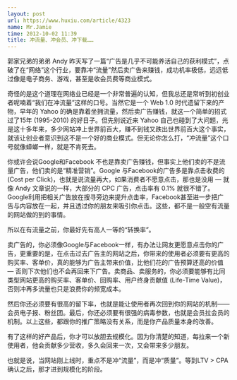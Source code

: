 ```yaml
---
layout: post
url: https://www.huxiu.com/article/4323
name: Mr.Jamie
time: 2012-10-02 11:39
title: 冲流量、冲会员、冲下载……
---
```

郭家兄弟的弟弟 Andy 昨天写了一篇“广告是几乎不可能养活自己的获利模式”，点破了在“网络”这个行业，要靠冲“流量”然后卖广告来赚钱，成功机率极低，远远低过像是电子商务、游戏，甚至是收会员费等商业模式。

奇怪的是这个道理在网络业已经是一个非常普遍的认知，但我总还是常听到初创业者呢喃着“我们在冲流量”这样的口号。当然它是一个 Web 1.0 时代遗留下来的产物，早年的 Yahoo 的确是靠着坐拥流量，然后卖广告赚钱，就这一个简单的招式过了15年 (1995-2010) 的好日子。但先别说近来 Yahoo 自己也碰到了大问题，光是这十多年来，多少网站冲上世界前百大，赚不到钱又跌出世界前百大这个事实，就该让创业者意识到这不是一个好的商业模式。但无论你怎么打，“冲流量”这个口号就像蟑螂一样，就是不肯死去。

你或许会说Google和Facebook 不也是靠卖广告赚钱，但事实上他们卖的不是流量广告，他们卖的是“精准营销”。Google 与Facebook的广告多是靠点击收费的 (Cost per Click)，也就是说流量再大，如果消费者不愿意点击，那也是没用 — 就像 Andy 文章说的一样，大部分的 CPC 广告，点击率有 0.1% 就很不错了。Google利用把相关广告放在搜寻旁边来提升点击率，Facebook甚至进一步把广告与内容放在一起，并且透过你的朋友来吸引你点击。这些，都不是一般空有流量的网站做的到的事情。

所以在有流量之前，你最好先有高人一等的“转换率”。

卖广告的，你必须像Google与Facebook一样，有办法让网友更愿意点击你的广告，更重要的是，在点击过去广告主的网站之后，你带来的使用者必须要有更高的购买率、客单价，真的能够为广告主带来价值，比他们花的广告预算还高的价值 — 否则下次他们也不会再回来下广告。卖商品、卖服务的，你必须要能够有比同类型网站更高的购买率、客单价、回购率、用户终身贡献值 (Life-Time Value)，否则冲再多流量也只是浪费你的频宽成本。

然后你还必须要有很高的留下率，也就是能让使用者再次回到你的网站的机制——会员电子报、粉丝团。最后，你还必须要有很强的病毒参数，也就是会员拉会员的机制。以上这些，都跟你的推广策略没有关系，而是你产品质量本身的改善。

有了这样的好产品后，你才可以放胆去规模化。因为你清楚的知道，每拉来一个新使用者，他会贡献多少营收，多久会回来一次，又会带来多少朋友。

也就是说，当网站刚上线时，重点不是冲“流量”，而是冲“质量”。等到LTV > CPA 确认之后，那才进到规模化的阶段。

